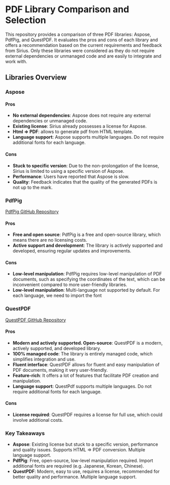 # PDF Library Comparison and Selection

This repository provides a comparison of three PDF libraries: Aspose, PdfPig, and QuestPDF. It evaluates the pros and cons of each library and offers a recommendation based on the current requirements and feedback from Sirius.
Only these libraries were considered as they do not require external dependencies or unmanaged code and are easily to integrate and work with.

## Libraries Overview

### Aspose

#### Pros
- **No external dependencies**: Aspose does not require any external dependencies or unmanaged code.
- **Existing license**: Sirius already possesses a license for Aspose.
- **Html => PDF**: allows to generate pdf from HTML template.
- **Language support**: Aspose supports multiple languages. Do not require additional fonts for each language.

#### Cons
- **Stuck to specific version**: Due to the non-prolongation of the license, Sirius is limited to using a specific version of Aspose.
- **Performance**: Users have reported that Aspose is slow.
- **Quality**: Feedback indicates that the quality of the generated PDFs is not up to the mark.

### PdfPig

[PdfPig GitHub Repository](https://github.com/UglyToad/PdfPig)

#### Pros
- **Free and open source**: PdfPig is a free and open-source library, which means there are no licensing costs.
- **Active support and development**: The library is actively supported and developed, ensuring regular updates and improvements.

#### Cons
- **Low-level manipulation**: PdfPig requires low-level manipulation of PDF documents, such as specifying the coordinates of the text, which can be inconvenient compared to more user-friendly libraries.
- **Low-level manipulation**: Multi-language not supported by default. For each language, we need to import the font

### QuestPDF

[QuestPDF GitHub Repository](https://github.com/QuestPDF/QuestPDF?tab=readme-ov-file)

#### Pros
- **Modern and actively supported. Open-source**: QuestPDF is a modern, actively supported, and developed library.
- **100% managed code**: The library is entirely managed code, which simplifies integration and use.
- **Fluent interface**: QuestPDF allows for fluent and easy manipulation of PDF documents, making it very user-friendly.
- **Feature-rich**: It offers a lot of features that facilitate PDF creation and manipulation.
- **Language support**: QuestPdf supports multiple languages. Do not require additional fonts for each language.


#### Cons
- **License required**: QuestPDF requires a license for full use, which could involve additional costs.


### Key Takeaways
- **Aspose**: Existing license but stuck to a specific version, performance and quality issues. Supports HTML => PDF conversion. Multiple language support.
- **PdfPig**: Free, open-source, low-level manipulation required. Import additional fonts are required (e.g. Japanese, Korean, Chinese).
- **QuestPDF**: Modern, easy to use, requires a license, recommended for better quality and performance. Multiple language support.

